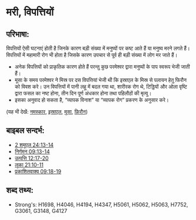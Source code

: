# मरी, विपत्तियों #

## परिभाषा: ##

विपत्तियों ऐसी घटनाएं होती है जिनके कारण बड़ी संख्या में मनुष्यों पर कष्ट आते हैं या मनुष्य मरने लगते हैं। विपत्तियों में महामारी रोग भी होता है जिसके कारण उपचार से पूर्व ही बड़ी संख्या में लोग मर जाते हैं।

* अनेक विपत्तियों को प्राकृतिक कारण होते हैं परन्तु कुछ परमेश्वर द्वारा मनुष्यों के पाप स्वरूप भेजी जाती हैं।
* मूसा के समय परमेश्वर ने मिस्र पर दस विपत्तियां भेजी थी कि इस्राएल के मिस्र से पलायन हेतु फिरौन को विवश करे। उन विपत्तियों में पानी लहू में बदल गया था, शारीरक रोग थे, टिड्डियों और ओला वृष्टि द्वारा फसल का नष्ट होना, तीन दिन पूर्ण अंधकार होना तथा पहिलौठों की मृत्यु।
* इसका अनुवाद हो सकता है, “व्यापक विनाश” या “व्यापक रोग” प्रकरण के अनुसार करे।

(यह भी देखें: [नमस्कार](../other/hail.md), [इस्राएल](../kt/israel.md), [मूसा](../names/moses.md), [फ़िरौन](../names/pharaoh.md))

## बाइबल सन्दर्भ: ##

* [2 शमूएल 24:13-14](rc://hi/tn/help/2sa/24/13)
* [निर्गमन 09:13-14](rc://hi/tn/help/exo/09/13)
* [उत्पत्ति 12:17-20](rc://hi/tn/help/gen/12/17)
* [लूका 21:10-11](rc://hi/tn/help/luk/21/10)
* [प्रकाशितवाक्य  09:18-19](rc://hi/tn/help/rev/09/18)

## शब्द तथ्य: ##

* Strong's: H1698, H4046, H4194, H4347, H5061, H5062, H5063, H7752, G3061, G3148, G4127
